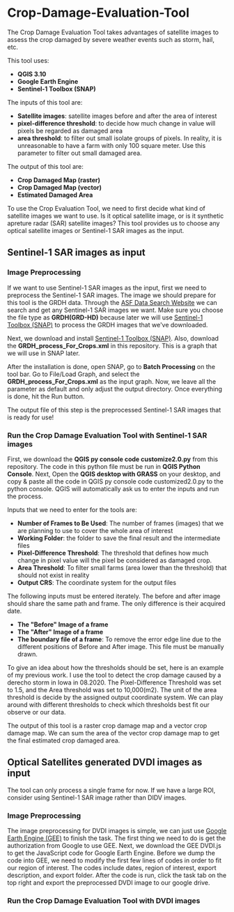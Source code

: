 # Crop-Damage-Evaluation-Tool
The Crop Damage Evaluation Tool takes advantages of satellite images to assess the crop damaged by severe weather events such as storm, hail, etc.

This tool uses:
* **QGIS 3.10**
* **Google Earth Engine**
* **Sentinel-1 Toolbox (SNAP)**

The inputs of this tool are:
* **Satellite images**: satellite images before and after the area of interest
* **pixel-difference threshold**: to decide how much change in value will pixels be regarded as damaged area
* **area threshold**: to filter out small isolate groups of pixels. In reality, it is unreasonable to have a farm with only 100 square meter. Use this parameter to filter out small damaged area.

The output of this tool are:
* **Crop Damaged Map (raster)**
* **Crop Damaged Map (vector)**
* **Estimated Damaged Area**



To use the Crop Evaluation Tool, we need to first decide what kind of satellite images we want to use. Is it optical satellite image, or is it synthetic apreture radar (SAR) satellite images? This tool provides us to choose any optical satellite images or Sentinel-1 SAR images as the input.

## Sentinel-1 SAR images as input

### Image Preprocessing
If we want to use Sentinel-1 SAR images as the input, first we need to preprocess the Sentinel-1 SAR images. The image we should prepare for this tool is the GRDH data. Through the [ASF Data Search Website](https://search.asf.alaska.edu/#/) we can search and get any Sentinel-1 SAR images we want. Make sure you choose the file type as **GRDH(GRD-HD)** because later we will use [Sentinel-1 Toolbox (SNAP)](http://step.esa.int/main/download/) to process the GRDH images that we've downloaded. 

Next, we download and install [Sentinel-1 Toolbox (SNAP)](http://step.esa.int/main/download/). Also, download the **GRDH_process_For_Crops.xml** in this repository. This is a graph that we will use in SNAP later.

After the installation is done, open SNAP, go to **Batch Processing** on the tool bar. Go to File/Load Graph, and select the **GRDH_process_For_Crops.xml** as the input graph. Now, we leave all the parameter as default and only adjust the output directory. Once everything is done, hit the Run button.

The output file of this step is the preprocessed Sentinel-1 SAR images that is ready for use!

### Run the Crop Damage Evaluation Tool with Sentinel-1 SAR images
First, we download the **QGIS py console code customize2.0.py** from this repository. The code in this python file must be run in **QGIS Python Console**. Next, Open the **QGIS desktop with GRASS** on your desktop, and copy & paste all the code in QGIS py console code customized2.0.py to the python console. QGIS will automatically ask us to enter the inputs and run the process. 

Inputs that we need to enter for the tools are:
* **Number of Frames to Be Used**: The number of frames (images) that we are planning to use to cover the whole area of interest
* **Working Folder**: the folder to save the final result and the intermediate files
* **Pixel-Difference Threshold**: The threshold that defines how much change in pixel value will the pixel be considered as damaged crop. 
* **Area Threshold**: To filter small farms (area lower than the threshold) that should not exist in reality
* **Output CRS**: The coordinate system for the output files

The following inputs must be entered iterately. The before and after image should share the same path and frame. The only difference is their acquired date.
* **The "Before" Image of a frame**
* **The "After" Image of a frame**
* **The boundary file of a frame**: To remove the error edge line due to the different positions of Before and After image. This file must be manually drawn.

To give an idea about how the thresholds should be set, here is an example of my previous work. I use the tool to detect the crop damage caused by a derecho storm in Iowa in 08.2020. The Pixel-Difference Threshold was set to 1.5, and the Area threshold was set to 10,000(m2). The unit of the area threshold is decide by the assigned output coordinate system. We can play around with different thresholds to check which thresholds best fit our observe or our data.

The output of this tool is a raster crop damage map and a vector crop damage map. We can sum the area of the vector crop damage map to get the final estimated crop damaged area. 

## Optical Satellites generated DVDI images as input

The tool can only process a single frame for now. If we have a large ROI, consider using Sentinel-1 SAR image rather than DIDV images.

### Image Preprocessing
The image preprocessing for DVDI images is simple, we can just use [Google Earth Engine (GEE)](https://earthengine.google.com/) to finish the task. The first thing we need to do is get the authorization from Google to use GEE. Next, we download the GEE DVDI.js to get the JavaScript code for Google Earth Engine. Before we dump the code into GEE, we need to modify the first few lines of codes in order to fit our region of interest. The codes include dates, region of interest, export description, and export folder. After the code is run, click the task tab on the top right and export the preprocessed DVDI image to our google drive. 

### Run the Crop Damage Evaluation Tool with DVDI images


